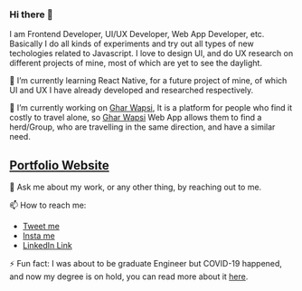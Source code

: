 ### Hi there 👋

I am Frontend Developer, UI/UX Developer, Web App Developer, etc. Basically I do all kinds of experiments and try out all types of new techologies related to Javascript. I love to design UI, and do UX research on different projects of mine, most of which are yet to see the daylight.

🌱 I’m currently learning React Native, for a future project of mine, of which UI and UX I have already developed and researched respectively.

🔭 I’m currently working on [Ghar Wapsi](ghar-wapsi.vercel.app), It is a platform for people who find it costly to travel alone, so [Ghar Wapsi](ghar-wapsi.vercel.app) Web App allows them to find a herd/Group, who are travelling in the same direction, and have a similar need.

## [Portfolio Website](adi-site.vercel.app)

💬 Ask me about my work, or any other thing, by reaching out to me.

📫 How to reach me: 
 - [Tweet me](https://twitter.com/adtjha)
 - [Insta me](https://www.instagram.com/adtjha/)
 - [LinkedIn Link](https://www.linkedin.com/in/aditya-jha-ba575674/)
 
⚡ Fun fact: I was about to be graduate Engineer but COVID-19 happened, and now my degree is on hold, you can read more about it [here](https://www.google.com/search?sxsrf=ALeKk039o_ef_ZiYEgNpWtLqpBVUXEqt2g%3A1597424410369&ei=GsM2X9qJFsyV4-EPp4WWsAo&q=UGC+vs+STATE+Govt.+Final+Year+Exams+in+india&oq=UGC+vs+STATE+Govt.+Final+Year+Exams+in+india&gs_lcp=CgZwc3ktYWIQAzoECCMQJ1DTPliWa2Cld2gAcAB4AIABxwKIAfkWkgEIMC4xLjExLjGYAQCgAQGqAQdnd3Mtd2l6wAEB&sclient=psy-ab&ved=0ahUKEwja_qPUlZvrAhXMyjgGHaeCBaYQ4dUDCAw&uact=5).
